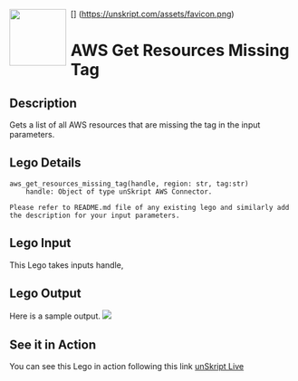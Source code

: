 [<img align="left" src="https://unskript.com/assets/favicon.png" width="100" height="100" style="padding-right: 5px">]
(https://unskript.com/assets/favicon.png)
<h1>AWS Get Resources Missing Tag</h1>

## Description
Gets a list of all AWS resources that are missing the tag in the input parameters.

## Lego Details
	aws_get_resources_missing_tag(handle, region: str, tag:str)
		handle: Object of type unSkript AWS Connector.

	Please refer to README.md file of any existing lego and similarly add the description for your input parameters.


## Lego Input
This Lego takes inputs handle,

## Lego Output
Here is a sample output.
<img src="./1.png">

## See it in Action

You can see this Lego in action following this link [unSkript Live](https://us.app.unskript.io)
